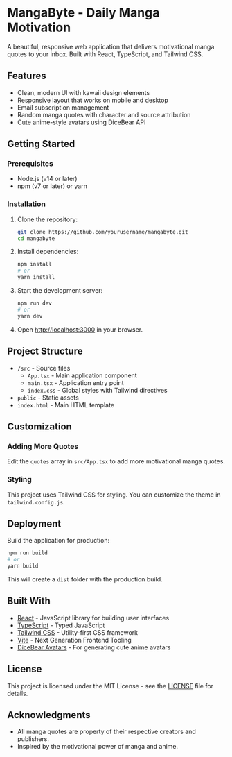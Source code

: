 # MangaByte - Daily Manga Motivation

A beautiful, responsive web application that delivers motivational manga quotes to your inbox. Built with React, TypeScript, and Tailwind CSS.

## Features

- Clean, modern UI with kawaii design elements
- Responsive layout that works on mobile and desktop
- Email subscription management
- Random manga quotes with character and source attribution
- Cute anime-style avatars using DiceBear API

## Getting Started

### Prerequisites

- Node.js (v14 or later)
- npm (v7 or later) or yarn

### Installation

1. Clone the repository:
   ```bash
   git clone https://github.com/yourusername/mangabyte.git
   cd mangabyte
   ```

2. Install dependencies:
   ```bash
   npm install
   # or
   yarn install
   ```

3. Start the development server:
   ```bash
   npm run dev
   # or
   yarn dev
   ```

4. Open [http://localhost:3000](http://localhost:3000) in your browser.

## Project Structure

- `/src` - Source files
  - `App.tsx` - Main application component
  - `main.tsx` - Application entry point
  - `index.css` - Global styles with Tailwind directives
- `public` - Static assets
- `index.html` - Main HTML template

## Customization

### Adding More Quotes

Edit the `quotes` array in `src/App.tsx` to add more motivational manga quotes.

### Styling

This project uses Tailwind CSS for styling. You can customize the theme in `tailwind.config.js`.

## Deployment

Build the application for production:

```bash
npm run build
# or
yarn build
```

This will create a `dist` folder with the production build.

## Built With

- [React](https://reactjs.org/) - JavaScript library for building user interfaces
- [TypeScript](https://www.typescriptlang.org/) - Typed JavaScript
- [Tailwind CSS](https://tailwindcss.com/) - Utility-first CSS framework
- [Vite](https://vitejs.dev/) - Next Generation Frontend Tooling
- [DiceBear Avatars](https://avatars.dicebear.com/) - For generating cute anime avatars

## License

This project is licensed under the MIT License - see the [LICENSE](LICENSE) file for details.

## Acknowledgments

- All manga quotes are property of their respective creators and publishers.
- Inspired by the motivational power of manga and anime.
